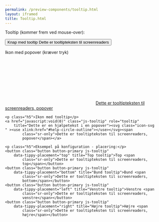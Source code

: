 ```yaml
--- 
permalink: /preview-components/tooltip.html
layout: iframed 
title: Tooltip.html
---
```

<div class="container">
    <p class="h5">Tooltip (kommer frem ved mouse-over):</p>
    <button class="button button-primary js-tooltip" role="tooltip"
        title="Dette er et tooltip">
        Knap med tooltip
        <span class="sr-only">Dette er tooltipteksten til
            screenreaders</span>
    </button>
    <p class="h5">Ikon med popover (kræver tryk)</p>
    <a href="javascript:void(0)" class="popover js-tooltip"
        data-tippy-trigger="click" role="tooltip"
        title="Dette er en hjælpetekst i en popover"><svg class="icon-svg " ><use xlink:href="#help-circle-outline"></use></svg><span
            class="sr-only">Dette er tooltipteksten til screenreaders,
            popover</span></a>

    <p class="h5">Ikon med tooltip</p>
    <a href="javascript:void(0)" class="js-tooltip" role="tooltip"
        title="Dette er en hjælpetekst i en popover"><svg class="icon-svg " ><use xlink:href="#help-circle-outline"></use></svg><span
            class="sr-only">Dette er tooltipteksten til screenreaders,
            popover</span></a>

    <p class="h5">Eksempel på konfiguration - placering:</p>
    <button class="button button-primary js-tooltip"
        data-tippy-placement="top" title="Top tooltip">Top <span
            class="sr-only">Dette er tooltipteksten til screenreaders,
            top</span></button>
    <button class="button button-primary js-tooltip"
        data-tippy-placement="bottom" title="Bund tooltip">Bund <span
            class="sr-only">Dette er tooltipteksten til screenreaders,
            bottom</span></button>
    <button class="button button-primary js-tooltip"
        data-tippy-placement="left" title="Venstre tooltip">Venstre <span
            class="sr-only">Dette er tooltipteksten til screenreaders,
            venstre</span></button>
    <button class="button button-primary js-tooltip"
        data-tippy-placement="right" title="Højre tooltip">Højre <span
            class="sr-only">Dette er tooltipteksten til screenreaders,
            højre</span></button>
</div>
